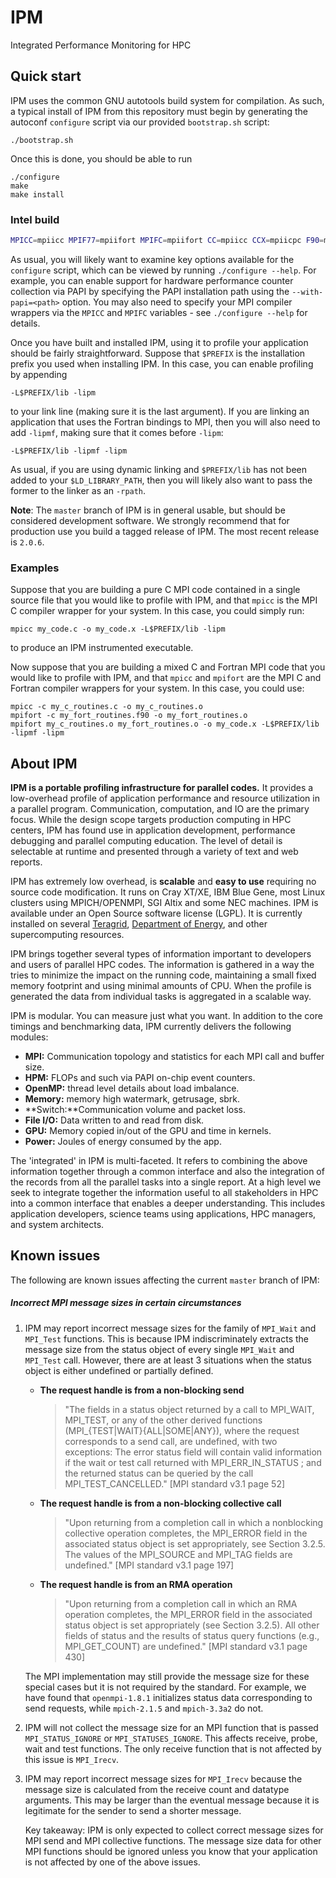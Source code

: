 # IPM

Integrated Performance Monitoring for HPC

## Quick start

IPM uses the common GNU autotools build system for compilation. As such, a
typical install of IPM from this repository must begin by generating the
autoconf `configure` script via our provided `bootstrap.sh` script:

    ./bootstrap.sh

Once this is done, you should be able to run

    ./configure
    make
    make install
### Intel build
```bash
MPICC=mpiicc MPIF77=mpiifort MPIFC=mpiifort CC=mpiicc CCX=mpiicpc F90=mpiifort F77=mpiifort FC=mpiifort ./configure --prefix=/home/lcebamanos/software/IPM/intelMPI
``` 
As usual, you will likely want to examine key options available for the
`configure` script, which can be viewed by running `./configure --help`. For
example, you can enable support for hardware performance counter collection via
PAPI by specifying the PAPI installation path using the `--with-papi=<path>`
option. You may also need to specify your MPI compiler wrappers via the `MPICC`
and `MPIFC` variables - see `./configure --help` for details.

Once you have built and installed IPM, using it to profile your application
should be fairly straightforward. Suppose that `$PREFIX` is the installation
prefix you used when installing IPM. In this case, you can enable profiling by
appending

    -L$PREFIX/lib -lipm

to your link line (making sure it is the last argument). If you are linking an
application that uses the Fortran bindings to MPI, then you will also need to
add `-lipmf`, making sure that it comes before `-lipm`:

    -L$PREFIX/lib -lipmf -lipm

As usual, if you are using dynamic linking and `$PREFIX/lib` has not been added
to your `$LD_LIBRARY_PATH`, then you will likely also want to pass the former
to the linker as an `-rpath`.

**Note**: The `master` branch of IPM is in general usable, but should be
considered development software. We strongly recommend that for production use
you build a tagged release of IPM. The most recent release is `2.0.6`.

### Examples

Suppose that you are building a pure C MPI code contained in a single source
file that you would like to profile with IPM, and that `mpicc` is the MPI C
compiler wrapper for your system. In this case, you could simply run:

    mpicc my_code.c -o my_code.x -L$PREFIX/lib -lipm

to produce an IPM instrumented executable.
 
Now suppose that you are building a mixed C and Fortran MPI code that you would
like to profile with IPM, and that `mpicc` and `mpifort` are the MPI C and
Fortran compiler wrappers for your system. In this case, you could use:

    mpicc -c my_c_routines.c -o my_c_routines.o
    mpifort -c my_fort_routines.f90 -o my_fort_routines.o
    mpifort my_c_routines.o my_fort_routines.o -o my_code.x -L$PREFIX/lib -lipmf -lipm


## About IPM

**IPM is a portable profiling infrastructure for parallel codes.** It provides
a low-overhead profile of application performance and resource utilization in a
parallel program. Communication, computation, and IO are the primary focus.
While the design scope targets production computing in HPC centers, IPM has
found use in application development, performance debugging and parallel
computing education. The level of detail is selectable at runtime and presented
through a variety of text and web reports.

IPM has extremely low overhead, is **scalable** and **easy to use** requiring
no source code modification. It runs on Cray XT/XE, IBM Blue Gene, most Linux
clusters using MPICH/OPENMPI, SGI Altix and some NEC machines. IPM is available
under an Open Source software license (LGPL). It is currently installed on
several [Teragrid][], [Department of Energy][], and other supercomputing
resources. 

[teragrid]: https://www.teragrid.org/
[department of energy]: http://www.nersc.gov

IPM brings together several types of information important to developers and
users of parallel HPC codes. The information is gathered in a way the tries to
minimize the impact on the running code, maintaining a small fixed memory
footprint and using minimal amounts of CPU. When the profile is generated the
data from individual tasks is aggregated in a scalable way.


IPM is modular. You can measure just what you want. In addition to the core
timings and benchmarking data, IPM currently delivers the following modules:

  *   **MPI:** Communication topology and statistics for each MPI call and buffer size. 
  *   **HPM:** FLOPs and such via PAPI on-chip event counters.
  *   **OpenMP:** thread level details about load imbalance. 
  *   **Memory:** memory high watermark, getrusage, sbrk. 
  *   **Switch:**Communication volume and packet loss.
  *   **File I/O:** Data written to and read from disk.
  *   **GPU:** Memory copied in/out of the GPU and time in kernels.
  *   **Power:** Joules of energy consumed by the app. 
  
The 'integrated' in IPM is multi-faceted. It refers to combining the above
information together through a common interface and also the integration of the
records from all the parallel tasks into a single report. At a high level we
seek to integrate together the information useful to all stakeholders in HPC
into a common interface that enables a deeper understanding. This includes
application developers, science teams using applications, HPC managers, and
system architects.

## Known issues

The following are known issues affecting the current `master` branch of IPM:

##### Incorrect MPI message sizes in certain circumstances

1. IPM may report incorrect message sizes for the family of `MPI_Wait`
and `MPI_Test` functions. This is because IPM indiscriminately
extracts the message size from the status object of every single
`MPI_Wait` and `MPI_Test` call. However, there are at least 3
situations when the status object is either undefined or partially
defined.
   *  **The request handle is from a non-blocking send**
      >"The fields in a status object returned by a call to MPI_WAIT,
      MPI_TEST, or any of the other derived functions
      (MPI_{TEST|WAIT}{ALL|SOME|ANY}), where the request corresponds
      to a send call, are undefined, with two exceptions: The error
      status field will contain valid information if the wait or test
      call returned with MPI_ERR_IN_STATUS ; and the returned status
      can be queried by the call MPI_TEST_CANCELLED." [MPI standard
      v3.1 page 52]

   *  **The request handle is from a non-blocking collective call**
      >"Upon returning from a completion call in which a nonblocking
      collective operation completes, the MPI_ERROR field in the
      associated status object is set appropriately, see Section
      3.2.5. The values of the MPI_SOURCE and MPI_TAG fields are
      undefined." [MPI standard v3.1 page 197]

   *  **The request handle is from an RMA operation**
      >"Upon returning from a completion call in which an RMA
      operation completes, the MPI_ERROR field in the associated
      status object is set appropriately (see Section 3.2.5). All
      other fields of status and the results of status query functions
      (e.g., MPI_GET_COUNT) are undefined." [MPI standard v3.1 page
      430]

   The MPI implementation may still provide the message size for these
special cases but it is not required by the standard. For example, we
have found that `openmpi-1.8.1` initializes status data corresponding
to send requests, while `mpich-2.1.5` and `mpich-3.3a2` do not.

2. IPM will not collect the message size for an MPI function that is
passed `MPI_STATUS_IGNORE` or `MPI_STATUSES_IGNORE`. This affects
receive, probe, wait and test functions. The only receive function
that is not affected by this issue is `MPI_Irecv`.

3. IPM may report incorrect message sizes for `MPI_Irecv` because the
message size is calculated from the receive count and datatype
arguments. This may be larger than the eventual message because it is
legitimate for the sender to send a shorter message.

   Key takeaway: IPM is only expected to collect correct message sizes
for MPI send and MPI collective functions. The message size data for
other MPI functions should be ignored unless you know that your
application is not affected by one of the above issues.
